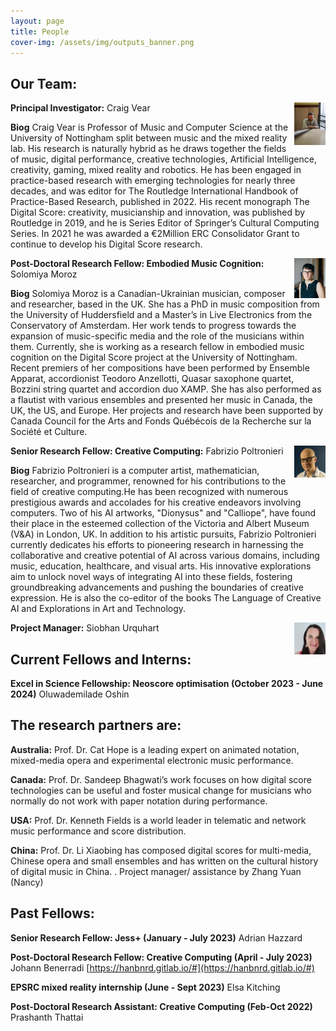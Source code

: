 ```yaml
---
layout: page
title: People
cover-img: /assets/img/outputs_banner.png
---
```


## Our Team:

<img align="right" width="10%" height="10%" src="/assets/img/craig_naples.jpg">

**Principal Investigator:** Craig Vear


**Biog** Craig Vear is Professor of Music and Computer Science at the University of Nottingham split between music and the mixed
reality lab. His research is naturally hybrid as he draws together the fields of music, digital performance, creative technologies,
Artificial Intelligence, creativity, gaming, mixed reality and robotics. He has been engaged in practice-based research with
emerging technologies for nearly three decades, and was editor for The Routledge International Handbook of Practice-Based
Research, published in 2022. His recent monograph The Digital Score: creativity, musicianship and innovation, was published by
Routledge in 2019, and he is Series Editor of Springer’s Cultural Computing Series. In 2021 he was awarded a €2Million ERC
Consolidator Grant to continue to develop his Digital Score research.
 
 
 

<img align="right" width="10%" height="10%" src="/assets/img/thumbnail_S_Moroz1.jpg">

**Post-Doctoral Research Fellow: Embodied Music Cognition:** Solomiya Moroz


**Biog** Solomiya Moroz is a Canadian-Ukrainian musician, composer and researcher, based in the UK. 
She has a PhD in music composition from the University of Huddersfield and a Master’s in Live Electronics 
from the Conservatory of Amsterdam. Her work tends to progress towards the expansion of music-specific media 
and the role of the musicians within them. Currently, she is working as a research fellow in embodied music 
cognition on the Digital Score project at the University of Nottingham. Recent premiers of her compositions have 
been performed by Ensemble Apparat, accordionist Teodoro Anzellotti, Quasar saxophone quartet, 
Bozzini string quartet and accordion duo XAMP. She has also performed as a flautist with various 
ensembles and presented her music in Canada, the UK, the US, and Europe. Her projects and research have been 
supported by Canada Council for the Arts and Fonds Québécois de la Recherche sur la Société et Culture.
 
 

<img align="right" width="10%" height="10%" src="/assets/img/fabrizio.jpg">

**Senior Research Fellow: Creative Computing:** Fabrizio Poltronieri


**Biog** Fabrizio Poltronieri is a computer artist, mathematician, researcher, and programmer, 
renowned for his contributions to the field of creative computing.He has been recognized with numerous 
prestigious awards and accolades for his creative endeavors involving computers. Two of his AI artworks, 
"Dionysus" and "Calliope", have found their place in the esteemed collection of the Victoria and Albert Museum (V&A) in 
London, UK. In addition to his artistic pursuits, Fabrizio Poltronieri currently dedicates his efforts to pioneering 
research in harnessing the collaborative and creative potential of AI across various domains, including music, 
education, healthcare, and visual arts. His innovative explorations aim to unlock novel ways of integrating AI into 
these fields, fostering groundbreaking advancements and pushing the boundaries of creative expression. He is also the 
co-editor of the books The Language of Creative AI and Explorations in Art and Technology.


<img align="right" width="10%" height="10%" src="/assets/img/siobhan_thumbnail.jpg">

**Project Manager:** Siobhan Urquhart



## Current Fellows and Interns:

**Excel in Science Fellowship: Neoscore optimisation (October 2023 - June 2024)** Oluwademilade Oshin
 


 
 
 


## The research partners are:

**Australia:** Prof. Dr. Cat Hope is a leading expert on animated notation, mixed-media opera and experimental electronic music performance.

**Canada:** Prof. Dr. Sandeep Bhagwati’s work focuses on how digital score technologies can be useful and foster musical change for musicians who normally do not work with paper notation during performance.

**USA:** Prof. Dr. Kenneth Fields is a world leader in telematic and network music performance and score distribution.

**China:** Prof. Dr. Li Xiaobing has composed digital scores for multi-media, Chinese opera and small ensembles and has written on the cultural history of digital music in China. . Project manager/ assistance by Zhang Yuan (Nancy)


## Past Fellows:

**Senior Research Fellow: Jess+ (January - July 2023)** Adrian Hazzard

**Post-Doctoral Research Fellow: Creative Computing (April - July 2023)** Johann Benerradi [https://hanbnrd.gitlab.io/#](https://hanbnrd.gitlab.io/#)
 
**EPSRC mixed reality internship (June - Sept 2023)** Elsa Kitching

**Post-Doctoral Research Assistant: Creative Computing (Feb-Oct 2022)** Prashanth Thattai